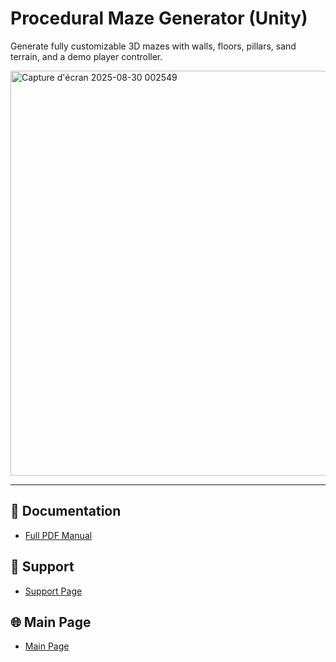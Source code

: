 # Procedural Maze Generator (Unity)

Generate fully customizable 3D mazes with walls, floors, pillars, sand terrain, and a demo player controller.  


<img width="1055" height="648" alt="Capture d'écran 2025-08-30 002549" src="https://github.com/user-attachments/assets/349d5d78-0418-42d0-b496-1a35c8e35156" />


---

## 📄 Documentation
- [Full PDF Manual](./docs/MazeGeneratorDoc.pdf)

## 💬 Support
- [Support Page](./docs/support.md)

## 🌐 Main Page
- [Main Page](https://github.com/dyspropulse/Advanced-maze-generator-site/)
